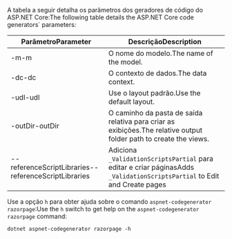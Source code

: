 <a name="codegenerator"></a> <span data-ttu-id="2acad-101">A tabela a seguir detalha os parâmetros dos geradores de código do ASP.NET Core:</span><span class="sxs-lookup"><span data-stu-id="2acad-101">The following table details the ASP.NET Core code generators\` parameters:</span></span>

| <span data-ttu-id="2acad-102">Parâmetro</span><span class="sxs-lookup"><span data-stu-id="2acad-102">Parameter</span></span>               | <span data-ttu-id="2acad-103">Descrição</span><span class="sxs-lookup"><span data-stu-id="2acad-103">Description</span></span>|
| ----------------- | ------------ |
| <span data-ttu-id="2acad-104">-m</span><span class="sxs-lookup"><span data-stu-id="2acad-104">-m</span></span>  | <span data-ttu-id="2acad-105">O nome do modelo.</span><span class="sxs-lookup"><span data-stu-id="2acad-105">The name of the model.</span></span> |
| <span data-ttu-id="2acad-106">-dc</span><span class="sxs-lookup"><span data-stu-id="2acad-106">-dc</span></span>  | <span data-ttu-id="2acad-107">O contexto de dados.</span><span class="sxs-lookup"><span data-stu-id="2acad-107">The data context.</span></span> |
| <span data-ttu-id="2acad-108">-udl</span><span class="sxs-lookup"><span data-stu-id="2acad-108">-udl</span></span> | <span data-ttu-id="2acad-109">Use o layout padrão.</span><span class="sxs-lookup"><span data-stu-id="2acad-109">Use the default layout.</span></span> |
| <span data-ttu-id="2acad-110">-outDir</span><span class="sxs-lookup"><span data-stu-id="2acad-110">-outDir</span></span> | <span data-ttu-id="2acad-111">O caminho da pasta de saída relativa para criar as exibições.</span><span class="sxs-lookup"><span data-stu-id="2acad-111">The relative output folder path to create the views.</span></span> |
| <span data-ttu-id="2acad-112">--referenceScriptLibraries</span><span class="sxs-lookup"><span data-stu-id="2acad-112">--referenceScriptLibraries</span></span> | <span data-ttu-id="2acad-113">Adiciona `_ValidationScriptsPartial` para editar e criar páginas</span><span class="sxs-lookup"><span data-stu-id="2acad-113">Adds `_ValidationScriptsPartial` to Edit and Create pages</span></span> |

<span data-ttu-id="2acad-114">Use a opção `h` para obter ajuda sobre o comando `aspnet-codegenerator razorpage`:</span><span class="sxs-lookup"><span data-stu-id="2acad-114">Use the `h` switch to get help on the `aspnet-codegenerator razorpage` command:</span></span>

```console
dotnet aspnet-codegenerator razorpage -h
```
